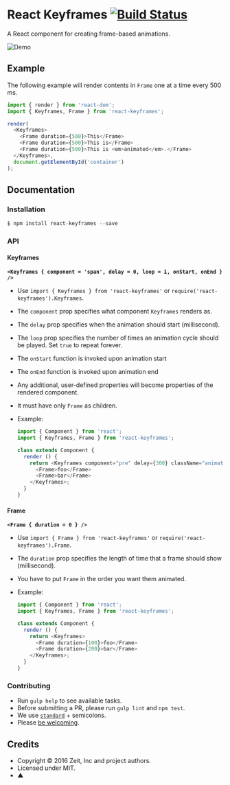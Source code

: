# React Keyframes [![Build Status](https://travis-ci.org/zeit/react-keyframes.svg?branch=master)](https://travis-ci.org/zeit/react-keyframes)

A React component for creating frame-based animations.

![Demo](https://cloud.githubusercontent.com/assets/775227/14613178/24789406-05d6-11e6-8411-6ee929ae3f3e.gif)

## Example

The following example will render contents in `Frame` one at a time every 500 ms.

```js
import { render } from 'react-dom';
import { Keyframes, Frame } from 'react-keyframes';

render(
  <Keyframes>
    <Frame duration={500}>This</Frame>
    <Frame duration={500}>This is</Frame>
    <Frame duration={500}>This is <em>animated</em>.</Frame>
  </Keyframes>,
  document.getElementById('container')
);
```

## Documentation

### Installation

```js
$ npm install react-keyframes --save
```

### API

#### Keyframes
**`<Keyframes { component = 'span', delay = 0, loop = 1, onStart, onEnd } />`**

- Use `import { Keyframes } from 'react-keyframes'` or `require('react-keyframes').Keyframes`.
- The `component` prop specifies what component `Keyframes` renders as.
- The `delay` prop specifies when the animation should start (millisecond).
- The `loop` prop specifies the number of times an animation cycle should be played. Set `true` to repeat forever.
- The `onStart` function is invoked upon animation start
- The `onEnd` function is invoked upon animation end
- Any additional, user-defined properties will become properties of the rendered component.
- It must have only `Frame` as children.
- Example:

  ```js
  import { Component } from 'react';
  import { Keyframes, Frame } from 'react-keyframes';

  class extends Component {
    render () {
      return <Keyframes component="pre" delay={300} className="animation-test">
        <Frame>foo</Frame>
        <Frame>bar</Frame>
      </Keyframes>;
    }
  }
  ```

#### Frame

**`<Frame { duration = 0 } />`**

- Use `import { Frame } from 'react-keyframes'` or `require('react-keyframes').Frame`.
- The `duration` prop specifies the length of time that a frame should show (millisecond).
- You have to put `Frame` in the order you want them animated.
- Example:

  ```js
  import { Component } from 'react';
  import { Keyframes, Frame } from 'react-keyframes';

  class extends Component {
    render () {
      return <Keyframes>
        <Frame duration={100}>foo</Frame>
        <Frame duration={200}>bar</Frame>
      </Keyframes>;
    }
  }
  ```

### Contributing

- Run `gulp help`  to see available tasks.
- Before submitting a PR, please run `gulp lint` and `npm test`.
- We use [`standard`](https://github.com/feross/standard) + semicolons.
- Please [be welcoming](http://contributor-covenant.org/).

## Credits

- Copyright © 2016 Zeit, Inc and project authors.
- Licensed under MIT.
- ▲
